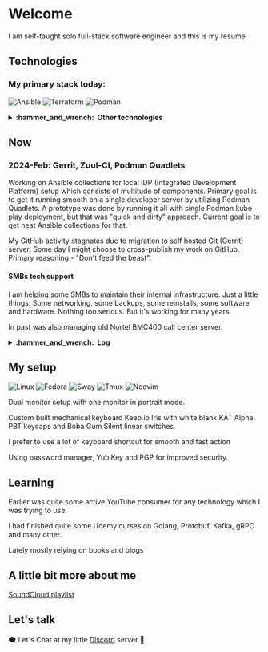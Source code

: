 <h1>Welcome</h1>
<p>I am self-taught solo full-stack software engineer and this is my resume</p>
<section>
	<h2>Technologies</h2>
	<article>
		<h3>My primary stack today:</h3>
		<p>
			<img alt="Ansible" src="https://img.shields.io/badge/-Ansible-C60000?style=flat&logo=ansible&logoColor=white" />
			<img alt="Terraform"
				src="https://img.shields.io/badge/-Terraform-5C41E2?style=flat&logo=terraform&logoColor=white" />
			<img alt="Podman" src="https://img.shields.io/badge/-Podman-892CA0?style=flat&logo=podman&logoColor=white" />
		</p>
	</article>
	<details>
		<summary><b>:hammer_and_wrench: &nbsp;Other technologies</b></summary>
		<article>
			<h3>I used these in my other projects:</h3>
			<p>
				<img alt="Figma" src="https://img.shields.io/badge/-Figma-F24E1E?style=flat&logo=figma&logoColor=white" />
				<img alt="WebComponents"
					src="https://img.shields.io/badge/-WebComponents-29ABE2?style=flat&logo=webcomponents.org&logoColor=white" />
				<img alt="Lit" src="https://img.shields.io/badge/-Lit-324FFF?style=flat&logo=lit&logoColor=white" />
				<img alt="Redux" src="https://img.shields.io/badge/-Redux-764ABC?style=flat&logo=redux&logoColor=white" />
				<img alt="Redux-Saga"
					src="https://img.shields.io/badge/-Redux_Saga-85D26A?style=flat&logo=redux-saga&logoColor=white" />
				<img alt="Webpack" src="https://img.shields.io/badge/-Webpack-8DD6F9?style=flat&logo=webpack&logoColor=white" />
				<img alt="Yarn" src="https://img.shields.io/badge/-Yarn-2C8EBB?style=flat&logo=yarn&logoColor=white" />
			</p>
		</article>
	</details>
</section>
<section>
	<h2>Now</h2>
	<article>
		<h3>2024-Feb: Gerrit, Zuul-CI, Podman Quadlets</h3>
		<p>Working on Ansible collections for local IDP (Integrated Development
			Platform) setup which consists of multitude of components. Primary
			goal is to get it running smooth on a single developer server by
			utilizing Podman Quadlets. A prototype was done by running it all
			with single Podman kube play deployment, but that was "quick and
			dirty" approach. Current goal is to get neat Ansible collections for
			that.
		</p>
		<p>My GitHub activity stagnates due to migration to self hosted Git
			(Gerrit) server. Some day I might choose to cross-publish my work on
			GitHub. Primary reasoning - "Don't feed the beast".
		</p>
	</article>
	<article>
		<h4>SMBs tech support</h4>
		<p>I am helping some SMBs to maintain their internal infrastructure. Just a little
			things. Some networking, some backups, some reinstalls, some software
			and hardware. Nothing too serious. But it's working for many years.</p>
		<p>In past was also managing old Nortel BMC400 call center server.</p>
	</article>
	<details>
		<summary><b>:hammer_and_wrench: &nbsp;Log</b></summary>
		<section>
			<article>
				<h3>Activity name and date</h3>
				<p>Some previous activity description</p>
			</article>
		</section>
	</details>
</section>
<section>
	<h2>My setup</h2>
	<p>
		<img alt="Linux" src="https://img.shields.io/badge/Linux-8A2BE2" />
		<img alt="Fedora" src="https://img.shields.io/badge/Fedora-3A6BAE?style=flat&logo=fedora" />
		<img alt="Sway" src="https://img.shields.io/badge/Sway-8A2BE2" />
		<img alt="Tmux" src="https://img.shields.io/badge/Tmux-8A2BE2" />
		<img alt="Neovim" src="https://img.shields.io/badge/-Neovim-019733?style=flat&logo=neovim&logoColor=white" />
	</p>
	<p>Dual monitor setup with one monitor in portrait mode.</p>
	<p>Custom built mechanical keyboard Keeb.io Iris with white blank KAT Alpha
		PBT keycaps and Boba Gum Silent linear switches.</p>
	<p>I prefer to use a lot of keyboard shortcut for smooth and fast action</p>
	<p>Using password manager, YubiKey and PGP for improved security.</p>
</section>
<section>
	<h2>Learning</h2>
	<p>Earlier was quite some active YouTube consumer for any technology which I was trying to use.</p>
	<p>I had finished quite some Udemy curses on Golang, Protobuf, Kafka, gRPC and
		many other.</p>
	<p>Lately mostly relying on books and blogs</p>
</section>
<section>
	<h2>A little bit more about me</h2>
	<article>
		<a href="https://soundcloud.com/dzintars/sets/session">SoundCloud playlist</a>
	</article>
</section>
<section>
	<h2>Let's talk</h2>
	<article>
		<p>🗨️ Let's Chat at my little <a href="https://discord.gg/nS76vcwf" target="_blank">Discord</a> server 🚀</p>
	</article>
</section>
